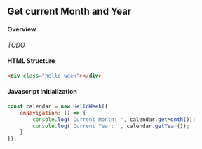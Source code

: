 ## Get current Month and Year

#### Overview
_TODO_

#### HTML Structure
```html
<div class="hello-week"></div>
```

#### Javascript Initialization
```js
const calendar = new HelloWeek({
    onNavigation: () => {
        console.log('Current Month: ', calendar.getMonth());
        console.log('Current Year: ', calendar.getYear());
    }
});
```


